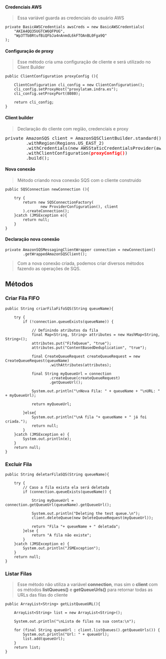 #### Credenciais AWS
> Essa variável guarda as credenciais do usuário AWS

    private BasicAWSCredentials awsCreds = new BasicAWSCredentials(
        "AKIA4QQ35UGTCW6QFPUG",
        "Wp3TTbBRtufBiQFbJa4nAnmdL6kFTOAnBL0Fga9Q"
    );
    
#### Configuração de proxy
> Esse método cria uma configuração de cliente e será utilizado no Client Builder

    public ClientConfiguration proxyConfig (){

        ClientConfiguration cli_config = new ClientConfiguration();
        cli_config.setProxyHost("proxylatam.indra.es");
        cli_config.setProxyPort(8080);

        return cli_config;
    }
    
#### Client builder 
> Declaração do cliente com região, credenciais e proxy

<pre>
private AmazonSQS client = AmazonSQSClientBuilder.standard()
        .withRegion(Regions.US_EAST_2)
        .withCredentials(new AWSStaticCredentialsProvider(awsCreds))
        .withClientConfiguration(<b><span style="color:red">proxyConfig()</span></b>)
        .build();
</pre>

#### Nova conexão
> Método criando nova conexão SQS com o cliente construido

    public SQSConnection newConnection (){
    
        try { 
            return new SQSConnectionFactory(
                    new ProviderConfiguration(), client
            ).createConnection();
        }catch (JMSException e){
            return null;
        }
    }
    
#### Declaração nova conexão

    private AmazonSQSMessagingClientWrapper connection = newConnection()
            .getWrappedAmazonSQSClient();
        
> Com a nova conexão criada, podemos criar diversos métodos fazendo as operações de SQS.
    
## Métodos

### Criar Fila FIFO

    public String criarFilaFifoSQS(String queueName){
    
        try {
            if (!connection.queueExists(queueName)) {
            
                // Definindo atributos da fila
                final Map<String, String> attributes = new HashMap<String, String>();
                attributes.put("FifoQueue", "true");
                attributes.put("ContentBasedDeduplication", "true");

                final CreateQueueRequest createQueueRequest = new CreateQueueRequest(queueName)
                        .withAttributes(attributes);

                final String myQueueUrl = connection
                        .createQueue(createQueueRequest)
                        .getQueueUrl();

                System.out.println("\nNova Fila: " + queueName + "\nURL: " + myQueueUrl);

                return myQueueUrl;

            }else{
                System.out.println("\nA fila "+ queueName + " já foi criada.");
                return null;
            }
        }catch (JMSException e) {
            System.out.println(e);
        }
        return null;
    }

### Excluir Fila

    public String deletarFilaSQS(String queueName){
    
        try {
            // Caso a fila exista ela será deletada
            if (connection.queueExists(queueName)) {

                String myQueueUrl = connection.getQueueUrl(queueName).getQueueUrl();

                System.out.println("Deleting the test queue.\n");
                client.deleteQueue(new DeleteQueueRequest(myQueueUrl));

                return "Fila "+ queueName + " deletada";
            }else {
                return "A fila não existe";
            }
        }catch (JMSException e) {
            System.out.println("JSMException");
        }
        return null;
    }

### Listar Filas
> Esse método não utiliza a variável **connection**, mas sim o **client** com os métodos **listQueues()** e **getQueueUrls()** para retornar todas as URLs das filas do cliente

    public ArrayList<String> getListQueueURL(){

        ArrayList<String> list = new ArrayList<String>();

        System.out.println("\nLista de filas na sua conta:\n");
        
        for (final String queueUrl : client.listQueues().getQueueUrls()) {
            System.out.println("Url: " + queueUrl);
            list.add(queueUrl);
        }
        return list;
    }

